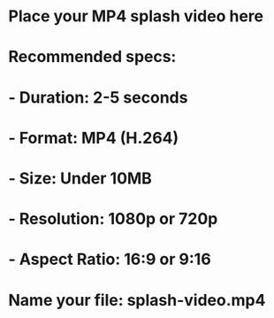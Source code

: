 # Place your MP4 splash video here
# 
# Recommended specs:
# - Duration: 2-5 seconds
# - Format: MP4 (H.264)
# - Size: Under 10MB
# - Resolution: 1080p or 720p
# - Aspect Ratio: 16:9 or 9:16
#
# Name your file: splash-video.mp4
